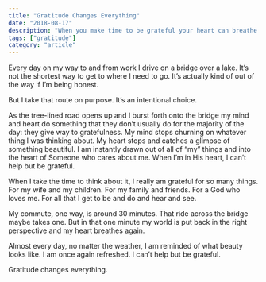 ```yaml
---
title: "Gratitude Changes Everything"
date: "2018-08-17"
description: "When you make time to be grateful your heart can breathe again."
tags: ["gratitude"]
category: "article"
---
```


Every day on my way to and from work I drive on a bridge over a lake. It’s not the shortest way to get to where I need to go. It’s actually kind of out of the way if I’m being honest.

But I take that route on purpose. It’s an intentional choice.

As the tree-lined road opens up and I burst forth onto the bridge my mind and heart do something that they don’t usually do for the majority of the day: they give way to gratefulness. My mind stops churning on whatever thing I was thinking about. My heart stops and catches a glimpse of something beautiful. I am instantly drawn out of all of “my” things and into the heart of Someone who cares about me. When I’m in His heart, I can’t help but be grateful.

When I take the time to think about it, I really am grateful for so many things. For my wife and my children. For my family and friends. For a God who loves me. For all that I get to be and do and hear and see.

My commute, one way, is around 30 minutes. That ride across the bridge maybe takes one. But in that one minute my world is put back in the right perspective and my heart breathes again.

Almost every day, no matter the weather, I am reminded of what beauty looks like. I am once again refreshed. I can’t help but be grateful.

Gratitude changes everything.
